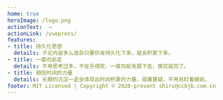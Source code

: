```yaml
---
home: true
heroImage: /logo.png
actionText:  →
actionLink: /vuepress/
features:
- title: 持久化思想
  details: 不论内容多么庞杂只要你肯持久化下来，就会积累下来。
- title: 一直向前走
  details: 不用思考过多，不在乎成败，一直向前发展下去，做完就完了。
- title: 相信时间的力量
  details: 长期的沉淀一定会体现出时间积累的力量，毋庸置疑，不用总盯着眼前。
footer: MIT Licensed | Copyright © 2020-present shirx@ccbjb.com.cn
---
```


